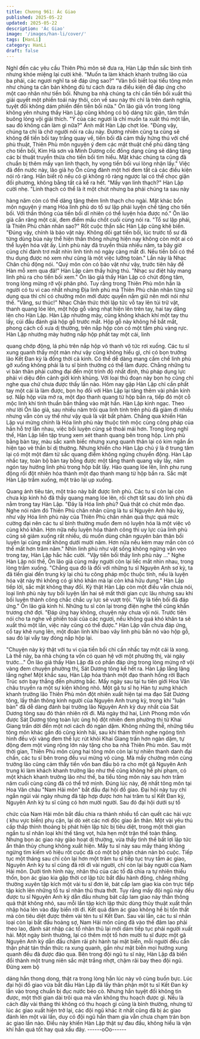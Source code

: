 ```yaml
---
title: Chương 961: Ác Giao
published: 2025-05-22
updated: 2025-05-22
description: 'Ác Giao'
image: '/images/han-li/cover/'
tags: [HanLi]
category: HanLi
draft: false
---
```


Nghĩ đến các yêu cầu Thiên Phù môn sẽ đưa ra, Hàn Lập thần
sắc bình tĩnh nhưng khóe miệng lại cười khẽ.
"Muốn ta làm khách khanh trưởng lão của ba phái, các ngươi nghĩ
ta sẽ đáp ứng sao?"
"Vãn bối biết loại tiểu tông môn như chúng ta căn bản không đủ tư
cách đưa ra điều kiện để đáp ứng cho một cao nhân như tiền bối.
Nhưng ba nhà chúng ta chỉ cần tiền bối xuất thủ giải quyết một
phiền toái này thôi, còn về sau này thì chỉ là trên danh nghĩa, tuyệt
đối không dám phiền đến tiền bối nữa." Ôn lão giả vốn trong lòng
không yên nhưng thấy Hàn Lập cũng không có bộ dáng tức giận,
tâm thần buông lỏng vội giải thích.
"Ý của các ngươi là chỉ muốn ta xuất thủ một lần, sau đó không
cần làm gì nữa?" Ánh mắt Hàn Lập chợt lóe.
"Đúng vậy, chúng ta chỉ là chờ người nói ra câu này. Đương nhiên
cũng ta cũng sẽ không để tiền bối tay trắng quay về, tiền bối đã
cảm thấy hứng thú với chế phù thuật, Thiên Phù môn nguyện ý
đem các mật thuật chế phù dâng tặng cho tiền bối, Kim Hà sơn và
Minh Dương cốc đồng dạng cũng sẽ dâng tặng các bí thuật truyền
thừa cho tiền bối tìm hiểu. Mặt khác chúng ta cũng đã chuẩn bị
thêm mấy vạn linh thạch, hy vọng tiền bối vui lòng nhận lấy."
Việc đã đến nước này, lão giả họ Ôn cũng đành một hơi đem tất
cả các điều kiện nói rõ ràng. Hắn biết rõ nếu có gì không rõ ràng
ngược lại có thể chọc giận đối phương, không bằng tất cả kể ra
hết.
"Mấy vạn linh thạch?" Hàn Lập cười nhẹ.
"Linh thạch có thể là ít một chút nhưng ba phái chúng ta sau này

hàng năm còn có thể dâng tặng thêm linh thạch cho ngài. Mặt
khác bổn môn nguyện ý mang Hóa linh phù do tổ sư lập phái
luyện chế tặng cho tiền bối. Với thần thông của tiền bối dĩ nhiên
có thể luyện hóa được nó." Ôn lão giả cắn răng một cái, đem
điểm mấu chốt cuối cùng nói ra.
"Tổ sư lập phái, là Thiên Phù chân nhân sao?" Rốt cuộc thần sắc
Hàn Lập cũng khẽ biến.
"Đúng vậy, chính là bảo vật này. Không dối gạt tiền bối, lúc trước
tổ sư đã từng dùng bùa này thể hiện thần thông nhưng hiện nay
không còn một ai có thể luyện hóa vật ấy. Linh phù này đã truyền
thừa nhiều năm, ta bây giờ cũng chỉ đành trơ mắt nhìn linh tính nó
ngày càng mất đi. Nếu tiền bối có thể thu dụng được nó xem như
cũng là một việc lưỡng toàn." Lần này là Nhạc Chân chủ động
nói.
"Quý môn còn có bảo vật như vậy, trước tiên hãy để Hàn mỗ xem
qua đã!" Hàn Lập cảm thấy hứng thú.
"Nhạc sư điệt hãy mang linh phù ra cho tiền bối xem." Ôn lão giả
thấy Hàn Lập có chút động tâm, trong lòng mừng rỡ vội phân phó.
Tuy rằng trong Thiên Phù môn hắn là người có tu vi cao nhất
nhưng Địa linh phù mà Thiên Phù chân nhân từng sử dụng qua
thì chỉ có chưởng môn mới được quyền nắm giữ nên mới nói như
thế.
"Vâng, sư thúc!"
Nhạc Chân thức thời lập tức vỗ tay lên túi trữ vật, thanh quang
lóe lên, một hộp gỗ vàng nhạt hiện lên trên tay, hai tay dâng lên
cho Hàn Lập.
Hàn Lập nhướng mày, cũng không khách khí một tay thu lấy, cúi
đầu đánh giá hộp gỗ trước mắt.
Hộp gỗ này không hề bắt mắt, phong cách cổ xưa dị thường, trên
nắp hộp còn có một tấm phù vàng rực.
Hàn Lập nhướng mày hướng nắp hộp phất tay một cái, linh

quang chớp động, lá phù trên nắp hộp vô thanh vô tức rơi xuống.
Các tu sĩ xung quanh thấy một màn như vậy cũng không hiểu gì,
chỉ có bọn trưởng lão Kết Đan kỳ là đồng thời cả kinh.
Có thể dễ dàng mang cấm chế linh phù gỡ xuống không phải là tu
sĩ bình thường có thể làm được. Chẳng những tu vi bản thân phải
cường đại đến một trình độ nhất định, thủ pháp dụng lực phải vi
diệu đến cảnh giới kinh khủng. Với loại thủ đoạn này bọn họ cũng
chỉ nghe qua chứ chưa được thấy lần nào.
Hôm nay gặp Hàn Lập chỉ cần phất tay một cái là làm được, bọn
họ đối với Hàn Lập lại tăng thêm vài phần kính sợ.
Nắp hộp vừa mở ra, một đạo thanh quang từ hộp bắn ra, tiếp đó
một cỗ mộc linh khí tinh thuần bắn thẳng vào mặt hắn.
Hàn Lập kinh ngạc.
Theo như lời Ôn lão giả, sau nhiều năm trôi qua linh tính trên phù
đã giảm đi nhiều nhưng vẫn còn uy thế như vậy quả là vật bất
phàm. Chẳng qua khiến Hàn Lập vui mừng chính là Hóa linh phù
này thuộc tính mộc cùng công pháp của hắn hỗ trợ lẫn nhau, việc
bồi luyện cũng sẽ thoải mái hơn.
Trong lòng nghĩ thế, Hàn Lập liền tập trung xem xét thanh quang
bên trong hộp.
Linh phù bằng bàn tay, màu sắc xanh biếc nhưng xung quanh
thân lại có kim ngân ẩn hiện tạo vẻ thần bí dị thường. Nhưng
khiến cho Hàn Lập chú ý là ở trung tâm lại có một một đám tử sắc
quang điểm không ngừng chuyển động.
Hàn Lập nhấc tay, toàn bộ bàn tay bỗng được một tầng thanh
quang vây lấy, năm ngón tay hướng linh phù trong hộp bắt lấy.
Hào quang lóe lên, linh phu rung động rồi đột nhiên hóa thành
một đạo thanh mang từ hộp bắn ra.
Sắc mặt Hàn Lập trầm xuống, một trảo lại ụp xuống.

Quang ảnh tiêu tán, một trảo này bắt được linh phù. Các tu sĩ còn
lại còn chưa kịp kinh hô đã thấy quang mang lóe lên, rồi chợt tắt
sau đó linh phù đã nằm trong tay Hàn Lập.
"Đây là Hóa linh phù? Quả thật có chút môn đạo. Nghe nói năm
đó Thiên Phù chân nhân cũng là tu sĩ Nguyên Anh hậu kỳ, như
vậy Hóa linh phù này của Thiên Phù chân nhân quả thực quá
mức cường đại nên các tu sĩ bình thường muốn đem nó luyện hóa
là một việc vô cùng khó khăn. Hơn nữa nếu luyện hóa thành công
thì uy lực của linh phù cũng sẽ giảm xuống rất nhiều, dù muốn
dùng chân nguyên bản thân bồi luyện lại cũng mất không dưới
mười năm. Hơn nữa nếu kém may mắn còn có thể mất hơn trăm
năm." Nhìn linh phù như vật sống không ngừng vặn vẹo trong tay,
Hàn Lập hắc hắc cười.
"Vậy tiền bối thấy linh phù này …" Nghe Hàn Lập nói thế, Ôn lão
giả cùng mấy người còn lại liếc mắt nhìn nhau, trong lòng trầm
xuống.
"Chẳng qua đó là đối với những tu sĩ Nguyên Anh sơ kỳ, ta đã tiến
giai đến trung kỳ lại chủ tu công pháp mộc thuộc tính, nếu là luyện
hóa vật này thì không có gì khó khăn mà lại còn khá hữu dụng."
Hàn Lập tiếp lời, sắc mặt không thay đổi.
Kỳ thật Hàn Lập còn một điều vẫn chưa nói, loại linh phù này tuy
bồi luyện lần hai sẽ mất thời gian cực lâu nhưng sau khi bồi luyện
thành công chắc chắc uy lực sẽ vượt trội.
"Vậy là tiền bối đã đáp ứng." Ôn lão giả kinh hỉ.
Những tu sĩ còn lại trong điện nghe thế cũng khẩn trương chờ
đợi.
"Đáp ứng hay không, chuyện này chưa vội nói. Trước tiên nói cho
ta nghe về phiền toái của các ngươi, nếu không quá khó khăn ta
sẽ xuất thủ một lần, việc này cũng có thể được." Hàn Lập vẫn
chưa đáp ứng, cổ tay khẽ rung lên, một đoàn linh khí bao vây linh
phù bắn nó vào hộp gỗ, sau đó lại vẫy tay đóng nắp hộp lại.

"Chuyện này kỳ thật với tu vi của tiền bối chỉ cần nhấc tay một cái
là xong. Là thế này, ba nhà chúng ta vốn có quan hệ với một
phường thị, vài ngày trước…" Ôn lão giả thấy Hàn Lập đã có phần
đáp ứng trong lòng mừng rỡ vội vàng đem chuyện phường thị,
Sát Dương tông kể hết ra.
Hàn Lập lẳng lặng lắng nghe!
Một khắc sau, Hàn Lập hóa thành một đạo thanh hồng rời Bạch
Trúc sơn bay thẳng đến phương bắc.
Mấy ngày sau tại tu tiên giới Hoa Vân châu truyền ra một sự kiện
không nhỏ.
Một gã tu sĩ họ Hàn tự xưng khách khanh trưởng lão Thiên Phù
môn đột nhiên xuất hiện tại ma đạo Sát Dương tông, lấy thần
thông kinh người của Nguyên Anh trung kỳ, trong khi "luận bàn"
đã dễ dàng đánh bại trưởng lão Nguyên Anh kỳ duy nhất của Sát
Dương tông sau đó thản nhiên rời đi.
Mà ngày thứ hai, Linh Phong môn vốn được Sát Dương tông toàn
lực ủng hộ đột nhiên đem phường thị từ Khai Giang trấn dời đến
một nơi cách đó ngàn dặm. Không những thế, những tiểu tông
môn khác gần đó cũng kinh hãi, sau khi thám thính nghe ngóng
tình hình đều vội vàng đem thế lực rút khỏi Khai Giang trấn hơn
ngàn dặm, tự động đem một vùng rộng lớn này tặng cho ba nhà
Thiên Phù môn.
Sau một thời gian, Thiên Phù môn cùng hai tông môn còn lại tự
nhiên thanh danh đại chấn, các tu sĩ bên trong đều vui mừng vô
cùng. Mà mấy chưởng môn cùng trưởng lão cũng cảm thấy tiền
vốn ban đầu bỏ ra cho một gã Nguyên Anh trung kì làm khách
khanh trưởng lão như thế cũng không hề phí phạm, có một khách
khanh trưởng lão như thế, ba tiểu tông môn này sau hơn trăm
năm cuối cùng cũng đã có thể trở mình.
Đúng lúc này, đệ nhất tông môn tại Hoa Vân châu "Nam Hải môn"
bắt đầu đại hội đồ giao. Đại hội này tuy chỉ ngắn ngủi vài ngày
nhưng đã tập hợp được hơn hai trăm tu sĩ Kết Đan kỳ, Nguyên
Anh kỳ tu sĩ cũng có hơn mười người. Sau đó đại hội dưới sự tổ

chức của Nam Hải môn bắt đầu chia ra thành nhiều tổ càn quết
các hải vực ( khu vực biển) phụ cận, lại dò xét các nơi độc giao
ẩn thân.
Một vài yêu thú cấp thấp thỉnh thoảng bị phát hiện lập tức bị tiêu
diệt, trong một thời gian ngắn tu sĩ nhân loại khí thế tăng vọt, hứa
hẹn một trận thế toàn thắng.
Nhưng bọn ác giao này giảo hoạt dị thường, vừa thấy tình thế bất
lợi lập tức ẩn thân thủy chung không xuất hiện. Mấy tu sĩ này sau
mấy tháng không ngừng tìm kiếm vô hiệu rốt cuộc đã có một bộ
phận chán nản bỏ cuộc.
Tiếp tục một tháng sau chỉ còn lại hơn một trăm tu sĩ tiếp tục truy
tầm ác giao, Nguyên Anh kỳ tu sĩ cũng đã rời đi vài người, chỉ còn
lại bảy người của Nam Hải môn.
Dưới tình hình này, nhân thủ của các tổ đã chia ra tự nhiên thiếu
thốn, bọn ác giao kia gặp thời cơ lập tức bắt đầu hành động,
chẳng những thường xuyên tập kích một vài tu sĩ đơn lẻ, bát cấp
lam giao kia còn trực tiếp tập kích lên những tổ tu sĩ nhân thủ
thưa thớt.
Tuy rằng mấy đội ngũ này đều được tu sĩ Nguyên Anh kỳ dẫn đầu
nhưng bát cấp lam giao này thần thông quả thật không nhỏ, sau
mỗi lần tập kích lập thức dùng thủy thuật xuất thần nhập hóa lẻn
vào đáy biển rời đi. Kết quả đám ác giao không hề bị tổn thất mà
còn tiêu diệt được thêm vài tên tu sĩ Kết Đan.
Sau vài lần, các tu sĩ nhân loại còn lại bắt đầu hoảng sợ, Nam Hải
môn cũng đã vào thế đâm lao phải theo lao, đành sát nhập các tổ
nhân thủ lại mới dám tiếp tục phái người xuất hải.
Một ngày bình thường, lại có thêm một tổ hơn mười tu sĩ được
một gã Nguyên Anh kỳ dẫn đầu chậm rãi phi hành tại mặt biển,
mỗi người đều cẩn thận phát tán thần thức ra xung quanh, gần
như mặt biển mọi hướng xung quanh đều đã được đảo qua.
Bên trong đội ngũ tu sĩ này, Hàn Lập đã biến đổi thành một trung
niên sắc mặt trắng nhợt, chậm rãi bay theo đội ngũ. Đừng xem bộ

dáng hắn thong dong, thật ra trong lòng hắn lúc này vô cùng buồn
bực.
Lúc đại hội đồ giao vừa bắt đầu Hàn Lập đã lấy thân phận một tu
sĩ Kết Đan kỳ lẫn vào trong chuẩn bị đục nước béo cò. Nhưng
hắn tuyệt đối không tin được, một thời gian dài trôi qua mà vẫn
không thu hoạch được gì.
Nếu là cách đây vài tháng thì không có thu hoạch gì cũng là bình
thường, nhưng từ lúc ác giao xuất hiện trở lại, các đội ngũ khác ít
nhất cũng đã bị ác giao đánh lén một vài lần, duy có đội ngũ hắn
tham gia vẫn chưa chạm trán bọn ác giao lần nào.
Điều này khiến Hàn Lập thật sự đau đầu, không hiểu là vận khí
hắn quá tốt hay quá xấu đây.
------oOo------
